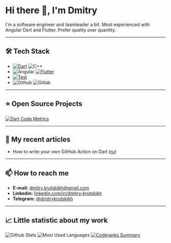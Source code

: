 # Hi there 👋, I'm Dmitry

I'm a software engineer and teamleader a bit. Most experienced with Angular Dart and Flutter. Prefer quality over quantity.

---

## 🛠 Tech Stack

* [![Dart](https://img.shields.io/badge/-Dart-05122A?style=flat&logo=dart&logoColor=blue)](https://dart.dev/) ![C++](https://img.shields.io/badge/-C++-05122A?style=flat&logo=c%2B%2B)
* ![Angular](https://img.shields.io/badge/-Angular%20Dart-05122A?style=flat&logo=angular&logoColor=blue) [![Flutter](https://img.shields.io/badge/-Flutter-05122A?style=flat&logo=flutter&logoColor=lightblue)](http://flutter.dev/)
* [![Test](https://img.shields.io/badge/-Test-05122A?style=flat&logo=dart)](https://dart.dev/guides/testing)
* ![Github](https://img.shields.io/badge/-Github-05122A?style=flat&logo=github) ![Gitlab](https://img.shields.io/badge/-Gitlab-05122A?style=flat&logo=gitlab)

---

## ⭐ Open Source Projects  

[![Dart Code Metrics](https://github-readme-stats.vercel.app/api/pin/?username=dart-code-checker&repo=dart-code-metrics)](https://github.com/dart-code-checker/dart-code-metrics)

---

## 📖 My recent articles

* How to write your own GitHub Action on Dart ([ru](https://habr.com/ru/company/surfstudio/blog/568030/))

---

## 📫 How to reach me

* **E-mail:** [dmitry.krutskikh@gmail.com](mailto:dmitry.krutskikh@gmail.com)  
* **Linkedin:** [linkedin.com/in/dmitry-krutskikh](https://www.linkedin.com/in/dmitry-krutskikh)  
* **Telegram:** [@dmitrykrutskikh](https://t.me/dmitrykrutskikh)  

---

## 📈 Little statistic about my work

![Github Stats](https://github-readme-stats.vercel.app/api?username=dkrutskikh&count_private=true&theme=default&show_icons=true)
![Most Used Languages](https://github-readme-stats.anuraghazra1.vercel.app/api/top-langs/?username=dkrutskikh&layout=compact&theme=default)
[![Coderanks Summary](https://cr-ss-service.azurewebsites.net/api/ScreenShot?widget=summary&username=dkrutskikh)](https://profile.codersrank.io/user/dkrutskikh/)
